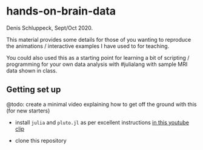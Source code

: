 # hands-on-brain-data

Denis Schluppeck, Sept/Oct 2020.

This material provides some details for those of you wanting to reproduce the animations / interactive examples I have used to for teaching. 

You could also used this as a starting point for learning a bit of scripting / programming for your  own data analysis with #julialang with sample MRI data shown in class.

## Getting set up

@todo: create a minimal video explaining how to get off the ground with this (for new starters)

- install `julia` and `pluto.jl` as per excellent instructions [in this youtube clip](https://www.youtube.com/watch?v=OOjKEgbt8AI&list=PLP8iPy9hna6Q2Kr16aWPOKE0dz9OnsnIJ&index=21&t=204s)

- clone this repository 

